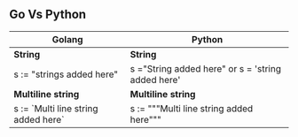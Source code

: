 ## Go Vs Python
Golang                                                                     |                                                            Python                                 |
---------------------------------------------------------------------------| --------------------------------------------------------------------------------------------------|
**String**                                                                 | **String**
  s := "strings added here"                                                |  s ="String added here" or s = 'string added here'
**Multiline string**                                                       | **Multiline string**
  s := \`Multi line string added here\`                                      |  s := """Multi line string added here"""

 
